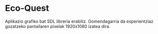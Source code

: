# Eco-Quest
Aplikazio grafiko bat SDL libreria erabiliz. Gomendagarria da esperientziaz gozatzeko pantailaren pixelak 1920x1080 izatea dira.
